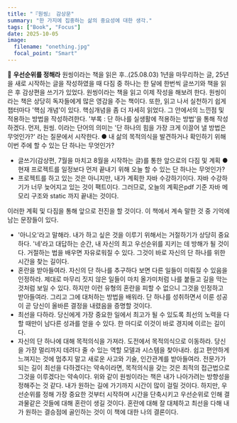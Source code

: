 ```yaml
---
title: "『원씽』 감상문"
summary: "한 가지에 집중하는 삶의 중요성에 대한 생각."
tags: ["Book", "Focus"]
date: 2025-10-05
image:
  filename: "onething.jpg"
  focal_point: "Smart"
---
```


📘 **우선순위를 정해라**
원씽이라는 책을 읽은 후..(25.08.03)
1년을 마무리하는 글, 25년을 새로 시작하는 글을 작성하였을 때 다짐 중 하나는 한 달에 한번씩 글쓰기와 책을 읽은 후 감상편을 쓰기가 있었다. 원씽이라는 책을 읽고 이제 작성을 해보려 한다.
원씽이라는 책은 상당히 독자들에게 많은 영감을 주는 책이다. 또한, 읽고 나서 실천하기 쉽게 챕터마다 '핵심 개념'이 있다. 핵심개념을 좀 더 자세히 읽었다. 그 안에서의 느낀점 및 적용하는 방법을 작성하려한다. '부록 : 단 하나를 실생활에 적용하는 방법'을 통해 작성하겠다.
먼저, 원씽. 이라는 단어의 의미는 '단 하나의 힘을 가장 크게 이끌어 낼 방법은 무엇인가?' 라는 질문에서 시작한다.
● 내 삶의 목적의식을 발견하거나 확인하기 위해 이번 주에 할 수 있는 단 하나는 무엇인가?

- 글쓰기(감상편, 7월을 마치고 8월을 시작하는 글)를 통한 앞으로의 다짐 및 계획
  ● 현재 프로젝트를 일정보다 먼저 끝내기 위해 오늘 할 수 있는 단 하나는 무엇인가?
- 프로젝트를 하고 있는 것은 아니지만, 내가 계획한 자바 수강하기이다. 자바 수강하기가 너무 늦어지고 있는 것이 팩트이다. 그러므로, 오늘의 계획은pdf 기준 자바 메모리 구조와 static 까지 끝내는 것이다.

이러한 계획 및 다짐을 통해 앞으로 전진을 할 것이다.
이 책에서 계속 말한 것 중 기억에 남는 문장들이 있다.

- '아니오'라고 말해라.
  내가 하고 싶은 것을 이루기 위해서는 거절하기가 상당히 중요하다. '네'라고 대답하는 순간, 내 자신의 최고 우선순위를 지키는 데 방해가 될 것이다. 거절하는 법을 배우면 자유로워질 수 있다. 그것이 바로 자신의 단 하나를 위한 시간을 찾는 길이다.
- 혼란을 받아들여라.
  자신의 단 하나를 추구하다 보면 다른 일들이 미뤄질 수 있음을 인정하라. 제대로 마무리 짓지 않은 일들이 마치 올가미처럼 나를 붙들고 길을 막는 것처럼 보일 수 있다. 하지만 이런 유형의 혼란을 피할 수 없으니 그것을 인정하고 받아들여라. 그리고 그에 대처하는 방법을 배워라. 단 하나를 성취하면서 이룬 성공이 곧 당신이 올바른 결정을 내렸음을 증명할 것이다.
- 최선을 다하라.
  당신에게 가장 중요한 일에서 최고가 될 수 있도록 최선의 노력을 다할 때만이 남다른 성과를 얻을 수 있다. 한 마디로 이것이 바로 경지에 이르는 길이다.
- 자신의 단 하나에 대해 목적의식을 가져라.
  도전에서 목적의식으로 이동하라. 당신을 가장 멀리까지 데려다 줄 수 있는 역할 모델과 시스템을 찾아내라. 쉽고 편안하게 느껴지는 것에 멈추지 말고 새로운 사고와 기술, 인간관계를 받아들여라. 전문가가 되는 길이 최선을 다하겠다는 약속이라면, 목적의식을 갖는 것은 최적의 접근법으로 그것을 이루겠다는 약속이다.
  위와 같이 원씽이라는 책은 내가 나아가려는 방향성을 정해주는 것 같다. 내가 원하는 길에 가기까지 시간이 많이 걸릴 것이다. 하지만, 우선순위를 정해 가장 중요한 것부터 시작하며 시간을 단축시키고 우선순위로 인해 결과물같은 것들에 대해 혼란이 생길 것이다. 혼란에 대해 잘 대체하고 최선을 다해 내가 원하는 결승점에 골인하는 것이 이 책에 대한 나의 결론이다.
